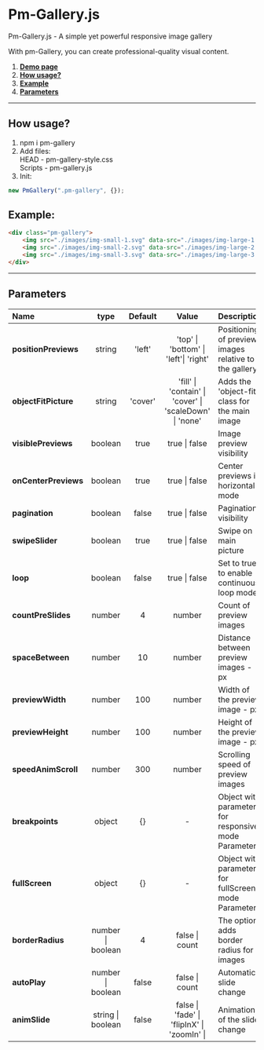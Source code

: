 # Pm-Gallery.js

Pm-Gallery.js - A simple yet powerful responsive image gallery

With pm-Gallery, you can create professional-quality visual content.

1. [**Demo page**](https://alekseevich-psk.github.io/pm-Gallery/dist)
2. [**How usage?**](#how-usage)
3. [**Example**](#example)
4. [**Parameters**](#parameters)

---

## How usage?

1. npm i pm-gallery
2. Add files: <br> HEAD - pm-gallery-style.css <br>
   Scripts - pm-gallery.js
3. Init:

```js
new PmGallery(".pm-gallery", {});
```

## Example:

```html
<div class="pm-gallery">
    <img src="./images/img-small-1.svg" data-src="./images/img-large-1.svg" alt="img" />
    <img src="./images/img-small-2.svg" data-src="./images/img-large-2.svg" alt="img" />
    <img src="./images/img-small-3.svg" data-src="./images/img-large-3.svg" alt="img" />
</div>
```

---

## Parameters

| Name                 |         type          | Default |                                  Value                                  | Description                                           |
| :------------------- | :-------------------: | :-----: | :---------------------------------------------------------------------: | :---------------------------------------------------- |
| **positionPreviews** |        string         | 'left'  |            'top' &#124; 'bottom' &#124; 'left'&#124; 'right'            | Positioning of preview images relative to the gallery |
| **objectFitPicture** |        string         | 'cover' | 'fill' &#124; 'contain' &#124; 'cover' &#124; 'scaleDown' &#124; 'none' | Adds the 'object-fit' class for the main image        |
| **visiblePreviews**  |        boolean        |  true   |                            true &#124; false                            | Image preview visibility                              |
| **onCenterPreviews** |        boolean        |  true   |                            true &#124; false                            | Center previews in horizontal mode                    |
| **pagination**       |        boolean        |  false  |                            true &#124; false                            | Pagination visibility                                 |
| **swipeSlider**      |        boolean        |  true   |                            true &#124; false                            | Swipe on main picture                                 |
| **loop**             |        boolean        |  false  |                            true &#124; false                            | Set to true to enable continuous loop mode            |
| **countPreSlides**   |        number         |    4    |                                 number                                  | Count of preview images                               |
| **spaceBetween**     |        number         |   10    |                                 number                                  | Distance between preview images - px                  |
| **previewWidth**     |        number         |   100   |                                 number                                  | Width of the preview image - px                       |
| **previewHeight**    |        number         |   100   |                                 number                                  | Height of the preview image - px                      |
| **speedAnimScroll**  |        number         |   300   |                                 number                                  | Scrolling speed of preview images                     |
| **breakpoints**      |        object         |   {}    |                                    -                                    | Object with parameters for responsive mode Parameters |
| **fullScreen**       |        object         |   {}    |                                    -                                    | Object with parameters for fullScreen mode Parameters |
| **borderRadius**     | number &#124; boolean |    4    |                           false &#124; count                            | The options adds border radius for images             |
| **autoPlay**         | number &#124; boolean |  false  |                           false &#124; count                            | Automatic slide change                                |
| **animSlide**        | string &#124; boolean |  false  |       false &#124; 'fade' &#124; 'flipInX' &#124; 'zoomIn' &#124;       | Animation of the slide change                         |
